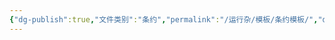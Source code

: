 ```yaml
---
{"dg-publish":true,"文件类别":"条约","permalink":"/运行杂/模板/条约模板/","dgPassFrontmatter":true,"created":"2024-09-23T22:05:13.008+08:00","updated":"2024-09-23T22:05:28.477+08:00"}
---
```


